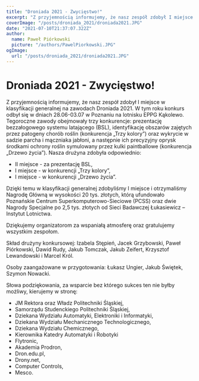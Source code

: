```yaml
---
title: "Droniada 2021 - Zwycięstwo!"
excerpt: "Z przyjemnością informujemy, że nasz zespół zdobył I miejsce w klasyfikacji generalnej na zawodach Droniada 2021."
coverImage: "/posts/droniada_2021/droniada2021.JPG"
date: "2021-07-10T21:37:07.322Z"
author:
  name: Paweł Piórkowski
  picture: "/authors/PawelPiorkowski.JPG"
ogImage:
  url: "/posts/droniada_2021/droniada2021.JPG"
---
```


# Droniada 2021 - Zwycięstwo!

Z przyjemnością informujemy, że nasz zespół zdobył I miejsce w klasyfikacji generalnej na zawodach Droniada 2021. W tym roku konkurs odbył się w dniach 28.06-03.07 w Poznaniu na lotnisku EPPG Kąkolewo. Tegoroczne zawody obejmowały trzy konkurencje: prezentację bezzałogowego systemu latającego (BSL), identyfikację obszarów zajętych przez patogeny chorób roślin (konkurencja „Trzy kolory”) oraz wykrycie w sadzie parcha i mączniaka jabłoni, a następnie ich precyzyjny oprysk środkami ochrony roślin symulowany przez kulki paintballowe (konkurencja „Drzewo życia”). Nasza drużyna zdobyła odpowiednio:

- II miejsce - za prezentację BSL,
- I miejsce - w konkurencji „Trzy kolory”,
- I miejsce - w konkurencji „Drzewo życia”.

Dzięki temu w klasyfikacji generalnej zdobyliśmy I miejsce i otrzymaliśmy Nagrodę Główną w wysokości 20 tys. złotych, którą ufundowało Poznańskie Centrum Superkomputerowo-Sieciowe (PCSS) oraz dwie Nagrody Specjalne po 2,5 tys. złotych od Sieci Badawczej Łukasiewicz – Instytut Lotnictwa.

Dziękujemy organizatorom za wspaniałą atmosferę oraz gratulujemy wszystkim zespołom.

Skład drużyny konkursowej: Izabela Stępień, Jacek Grzybowski, Paweł Piórkowski, Dawid Rudy, Jakub Tomczak, Jakub Zeifert, Krzysztof Lewandowski i Marcel Król.

Osoby zaangażowane w przygotowania: Łukasz Ungier, Jakub Świętek, Szymon Nowacki.

Słowa podziękowania, za wsparcie bez którego sukces ten nie byłby możliwy, kierujemy w stronę:

- JM Rektora oraz Władz Politechniki Śląskiej,
- Samorządu Studenckiego Politechniki Śląskiej,
- Dziekana Wydziału Automatyki, Elektroniki i Informatyki,
- Dziekana Wydziału Mechanicznego Technologicznego,
- Dziekana Wydziału Chemicznego,
- Kierownika Katedry Automatyki i Robotyki
- Flytronic,
- Akademia Prodron,
- Dron.edu.pl,
- Drony.net,
- Computer Controls,
- Mesco.
